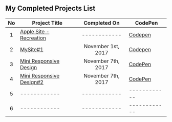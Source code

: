 
## My Completed Projects List

| No  |  Project Title  |  Completed On | CodePen |
| :------------: | ------------ | :------------: | ------------ |
| 1 | [Apple Site - Recreation](https://github.com/AlxCrmr/Site-recreations/tree/master/Apple) | ------------ | [Codepen](https://codepen.io/AlxCrmr/full/RLyobv/) |
| 2 | [MySite#1](https://github.com/AlxCrmr/Site-recreations/tree/master/MySite%231) | November 1st, 2017 | [Codepen](https://codepen.io/AlxCrmr/full/pdzpNa/) |
| 3 | [Mini Responsive Design](https://github.com/AlxCrmr/Site-recreations/tree/master/miniSite) | November 7th, 2017| [CodePen](https://codepen.io/AlxCrmr/full/xPEMwO/) |
| 4 | [Mini Responsive Design#2](https://github.com/AlxCrmr/Site-recreations/tree/master/miniSite%232) | November 7th, 2017 | [CodePen](https://codepen.io/AlxCrmr/full/eedwRG/) |
| 5 | ------------ | ------------ | ------------ |
| 6 | ------------ | ------------ | ------------ |
